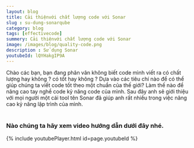 ```yaml
---
layout: blog
title: Cải thiệnvới chất lượng code với Sonar
slug : su-dung-sonarqube
category: blog
tags: [effectivecode]
summery: Cải thiệnvới chất lượng code với Sonar
image: /images/blog/quality-code.png
description : Sử dụng Sonar 
youtubeId: lQYHakgIP9A
---
```

 
Chào các bạn, bạn đang phân vân không biết code mình viết ra có chất lượng hay không ? có tốt hay không ? Dựa vào các tiêu chí nào để
có thể giúp chúng ta viết code tốt theo một chuẩn của thế giới? Làm thế nào để nâng cao tay nghề code kỷ năng code của mình. Sau đây anh
sẽ giới thiệu với mọi người một cái tool tên Sonar đã giúp anh rất nhiều trong việc nâng cao kỷ năng lập trình của mình. 
<br><br>

### Nào chúng ta hãy xem video hướng dẫn dưới đây nhé.

{% include youtubePlayer.html id=page.youtubeId %}